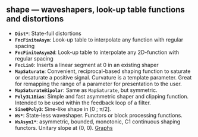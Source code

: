 ## shape — waveshapers, look-up table functions and distortions

- **`Dist*`**: State-full distortions
- **`FncFiniteAsym`**: Look-up table to interpolate any function with regular spacing
- **`FncFiniteAsym2d`**: Look-up table to interpolate any 2D-function with regular spacing
- **`FncLin0`**: Inserts a linear segment at 0 in an existing shaper
- **`MapSaturate`**: Convenient, reciprocal-based shaping function to saturate or desaturate a positive signal. Curvature is a template parameter. Great for remapping the range of a parameter for presentation to the user.
- **`MapSaturateBipolar`**: Same as `MapSaturate`, but symmetric.
- **`Poly3L1Bias`**: Simple and fast asymmetric shaper and clipping function. Intended to be used within the feedback loop of a filter.
- **`SineQPoly3`**: Sine-like shape in [0 ; π/2].
- **`Ws*`**: State-less waveshaper. Functors or block processing functions.
- **`WsAsym1*`**: asymmetric, bounded, monotonic, C1 continuous shaping functors. Unitary slope at (0, 0). [Graphs](https://www.desmos.com/calculator/vdcy3npihw)
